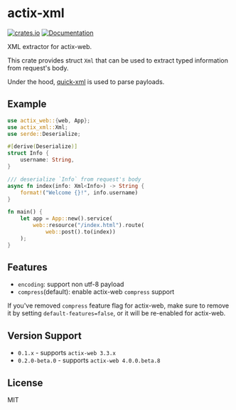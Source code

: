 # actix-xml

[![crates.io](https://img.shields.io/crates/v/actix-xml?style=flat-square)](https://crates.io/crates/actix-xml)
[![Documentation](https://img.shields.io/docsrs/actix-xml?style=flat-square)](https://docs.rs/actix-xml)

XML extractor for actix-web.

This crate provides struct `Xml` that can be used to extract typed information from request's body.

Under the hood, [quick-xml](https://github.com/tafia/quick-xml) is used to parse payloads.

## Example

```rust
use actix_web::{web, App};
use actix_xml::Xml;
use serde::Deserialize;

#[derive(Deserialize)]
struct Info {
    username: String,
}

/// deserialize `Info` from request's body
async fn index(info: Xml<Info>) -> String {
    format!("Welcome {}!", info.username)
}

fn main() {
    let app = App::new().service(
        web::resource("/index.html").route(
            web::post().to(index))
    );
}
```

## Features

- `encoding`: support non utf-8 payload
- `compress`(default): enable actix-web `compress` support

If you've removed `compress` feature flag for actix-web, make sure to remove it by setting `default-features=false`, or
it will be re-enabled for actix-web.

## Version Support

- `0.1.x` - supports `actix-web 3.3.x`
- `0.2.0-beta.0` - supports `actix-web 4.0.0.beta.8`

## License

MIT